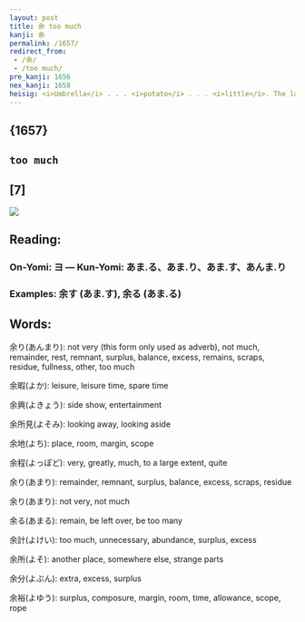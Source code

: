 ```yaml
---
layout: post
title: 余 too much
kanji: 余
permalink: /1657/
redirect_from:
 - /余/
 - /too much/
pre_kanji: 1656
nex_kanji: 1658
heisig: <i>Umbrella</i> . . . <i>potato</i> . . . <i>little</i>. The last stroke of <i>potato</i> and the first of <i>little</i> coincide in this character.
---
```


## {1657}

## `too much`

## [7]

<div class="stroke"><img src="E4BD99.png" /></div>

## Reading:

### On-Yomi: ヨ &mdash; Kun-Yomi: あま.る、あま.り、あま.す、あんま.り

### Examples: 余す (あま.す), 余る (あま.る)

## Words:

余り(あんまり): not very (this form only used as adverb), not much, remainder, rest, remnant, surplus, balance, excess, remains, scraps, residue, fullness, other, too much

余暇(よか): leisure, leisure time, spare time

余興(よきょう): side show, entertainment

余所見(よそみ): looking away, looking aside

余地(よち): place, room, margin, scope

余程(よっぽど): very, greatly, much, to a large extent, quite

余り(あまり): remainder, remnant, surplus, balance, excess, scraps, residue

余り(あまり): not very, not much

余る(あまる): remain, be left over, be too many

余計(よけい): too much, unnecessary, abundance, surplus, excess

余所(よそ): another place, somewhere else, strange parts

余分(よぶん): extra, excess, surplus

余裕(よゆう): surplus, composure, margin, room, time, allowance, scope, rope
